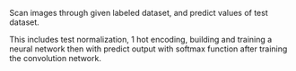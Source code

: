 
Scan images through given labeled dataset, and predict values of test dataset.

This includes test normalization, 1 hot encoding, building and training a neural network then with predict output with softmax function after training the convolution network. 
